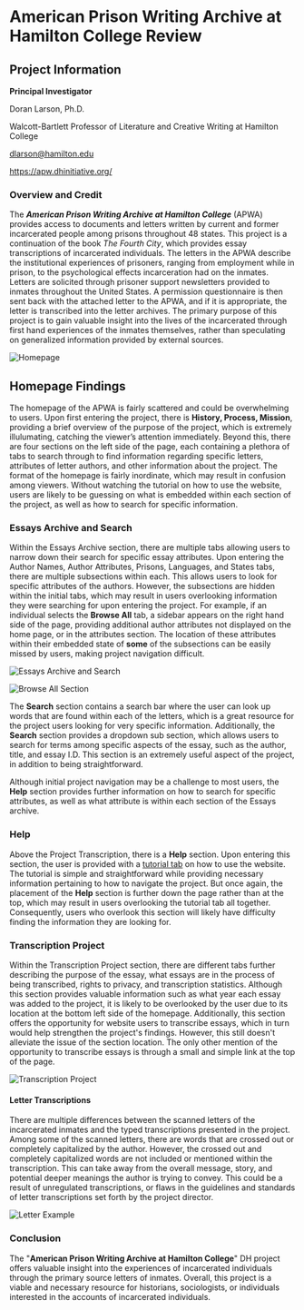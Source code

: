 # American Prison Writing Archive at Hamilton College Review

## Project Information

**Principal Investigator**

Doran Larson, Ph.D.

Walcott-Bartlett Professor of Literature and Creative Writing at Hamilton College

dlarson@hamilton.edu

https://apw.dhinitiative.org/


### Overview and Credit
The _**American Prison Writing Archive at Hamilton College**_ (APWA) provides access to documents and letters written by current and former incarcerated people among prisons throughout 48 states. This project is a continuation of the book _The Fourth City_, which provides essay transcriptions of incarcerated individuals. The letters in the APWA describe the institutional experiences of prisoners, ranging from employment while in prison, to the psychological effects incarceration had on the inmates. Letters are solicited through prisoner support newsletters provided to inmates throughout the United States. A permission questionnaire is then sent back with the attached letter to the APWA, and if it is appropriate, the letter is transcribed into the letter archives. The primary purpose of this project is to gain valuable insight into the lives of the incarcerated through first hand experiences of the inmates themselves, rather than speculating on generalized information provided by external sources.


![Homepage](https://dtasselli246.github.io/Dominic-Tasselli-CNU/images/homepage.png)


## Homepage Findings
The homepage of the APWA is fairly scattered and could be overwhelming to users. Upon first entering the project, there is **History, Process, Mission**, providing a brief overview of the purpose of the project, which is extremely illulumating, catching the viewer’s attention immediately. Beyond this, there are four sections on the left side of the page, each containing a plethora of tabs to search through to find information regarding specific letters, attributes of letter authors, and other information about the project. The format of the homepage is fairly inordinate, which may result in confusion among viewers. Without watching the tutorial on how to use the website, users are likely to be guessing on what is embedded within each section of the project, as well as how to search for specific information. 


### Essays Archive and Search 
Within the Essays Archive section, there are multiple tabs allowing users to narrow down their search for specific essay attributes. Upon entering the Author Names, Author Attributes, Prisons, Languages, and States tabs, there are multiple subsections within each. This allows users to look for specific attributes of the authors. However, the subsections are hidden within the initial tabs, which may result in users overlooking information they were searching for upon entering the project. For example, if an individual selects the **Browse All** tab, a sidebar appears on the right hand side of the page, providing additional author attributes not displayed on the home page, or in the attributes section. The location of these attributes within their embedded state of **some** of the subsections can be easily missed by users, making project navigation difficult.


![Essays Archive and Search](https://dtasselli246.github.io/Dominic-Tasselli-CNU/images/left.png)


![Browse All Section](https://dtasselli246.github.io/Dominic-Tasselli-CNU/images/browseall.png)


The **Search** section contains a search bar where the user can look up words that are found within each of the letters, which is a great resource for the project users looking for very specific information. Additionally, the **Search** section provides a dropdown sub section, which allows users to search for terms among specific aspects of the essay, such as the author, title, and  essay I.D. This section is an extremely useful aspect of the project, in addition to being straightforward.


 Although initial project navigation may be a challenge to most users, the **Help** section provides further information on how to search for specific attributes, as well as what attribute is within each section of the Essays archive.


### Help
Above the Project Transcription, there is a **Help** section. Upon entering this section, the user is provided with a [tutorial tab](https://apw.dhinitiative.org/sites/all/custom/videos/apwa-tutorial.mp4) on how to use the website. The tutorial is simple and straightforward while providing necessary information pertaining to how to navigate the project. But once again, the placement of the **Help** section is further down the page rather than at the top, which may result in users overlooking the tutorial tab all together. Consequently, users who overlook this section will likely have difficulty finding the information they are looking for.


### Transcription Project
Within the Transcription Project section, there are different tabs further describing the purpose of the essay, what essays are in the process of being transcribed, rights to privacy, and transcription statistics. Although this section provides valuable information such as what year each essay was added to the project, it is likely to be overlooked by the user due to its location at the bottom left side of the homepage. Additionally, this section offers the opportunity for website users to transcribe essays, which in turn would help strengthen the project's findings. However, this still doesn't alleviate the issue of the section location. The only other mention of the opportunity to transcribe essays is through a small and simple link at the top of the page.


![Transcription Project](https://dtasselli246.github.io/Dominic-Tasselli-CNU/images/transcriptionproject.png)


#### Letter Transcriptions
There are multiple differences between the scanned letters of the incarcerated inmates and the typed transcriptions presented in the project. Among some of the scanned letters, there are words that are crossed out or completely capitalized by the author. However, the crossed out and completely capitalized words are not included or mentioned within the transcription. This can take away from the overall message, story, and potential deeper meanings the author is trying to convey. This could be a result of unregulated transcriptions, or flaws in the guidelines and standards of letter transcriptions set forth by the project director.


![Letter Example](https://dtasselli246.github.io/Dominic-Tasselli-CNU/images/crossandcaps.png)


### Conclusion
The "**American Prison Writing Archive at Hamilton College**" DH project offers valuable insight into the experiences of incarcerated individuals through the primary source letters of inmates. Overall, this project is a viable and necessary resource for historians, sociologists, or individuals interested in the accounts of incarcerated individuals.

